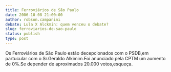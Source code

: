 ```yaml
---
title: Ferroviários de São Paulo
date: 2006-10-08 21:00:00
author: robson.campanini
debate: Lula X Alckmin: quem venceu o debate?
slug: ferroviarios-de-sao-paulo
status: publish 
type: post
---
```


Os Ferroviários de São Paulo estão decepcionados com o PSDB,em partucular com o Sr.Geraldo Alkimim.Foi anunciado pela CPTM um aumento de 0%.Se depender de aproximados 20.000 votos,esqueça.

